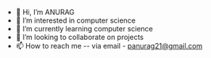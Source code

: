 - 👋 Hi, I’m ANURAG
- 👀 I’m interested in computer science
- 🌱 I’m currently learning computer science
- 💞️ I’m looking to collaborate on projects
- 📫 How to reach me --  via email - panurag21@gmail.com

<!---
anurag210402/ANURAG is a ✨ special ✨ repository because its `README.md` (this file) appears on your GitHub profile.
You can click the Preview link to take a look at your changes.
--->
